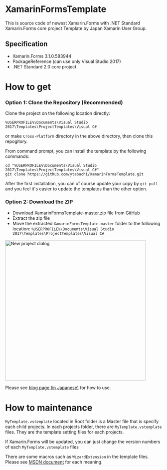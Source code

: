 # XamarinFormsTemplate

This is source code of newest Xamarin.Forms with .NET Standard Xamarin.Forms core project Template by Japan Xamarin User Group.

## Specification

- Xamarin.Forms 3.1.0.583944
- PackageReference (can use only Visual Studio 2017)
- .NET Standard 2.0 core project

# How to get

### Option 1: Clone the Repository (Recommended)

Clone the project on the following location directly:

```%USERPROFILE%\Documents\Visual Studio 2017\Templates\ProjectTemplates\Visual C#```

or make `Cross-Platform` directory in the above directory, then clone this repogitory.

From command prompt, you can install the template by the following commands:

```
cd "%USERPROFILE%\Documents\Visual Studio 2017\Templates\ProjectTemplates\Visual C#"
git clone https://github.com/ytabuchi/XamarinFormsTemplate.git
```

After the first installation, you can of course update your copy by ```git pull``` and you feel it's easier to update the templates than the other option.

### Option 2: Download the ZIP

- Download XamarinFormsTemplate-master.zip file from [GitHub](https://github.com/ytabuchi/XamarinFormsTemplate/archive/master.zip)
- Extract the zip file
- Move the extracted ```XamarinFormsTemplate-master``` folder to the following location:
```%USERPROFILE%\Documents\Visual Studio 2017\Templates\ProjectTemplates\Visual C#```


<img src="https://github.com/ytabuchi/XamarinFormsTemplate/blob/master/NewProject.png" alt="New project dialog" width="450" />

Please see [blog page (in Japanese)](http://ytabuchi.hatenablog.com/entry/vs-xf-template) for how to use.


# How to maintenance

`MyTemplate.vstemplate` located in Root folder is a Master file that is specify each child projects.
In each projects folder, there are `MyTemplate.vstemplate` files. They are the template setting files for each projects.

If Xamarin.Forms will be updated, you can just change the version numbers of each `MyTemplate.vstemplate` files

There are some macros such as `WizardExtension` in the template files. Please see [MSDN document](https://docs.microsoft.com/en-us/visualstudio/extensibility/visual-studio-template-schema-reference) for each meaning.
